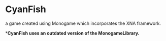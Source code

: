 # CyanFish
a game created using Monogame which incorporates the XNA framework.

***CyanFish uses an outdated version of the MonogameLibrary.**
